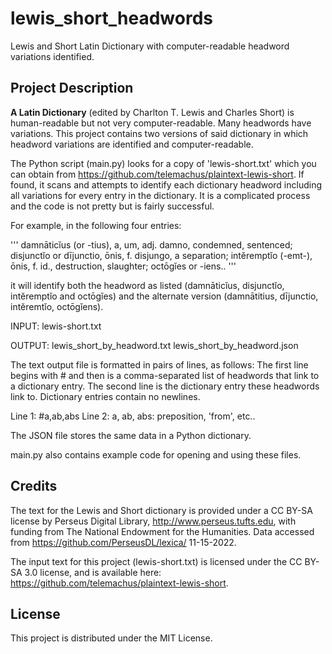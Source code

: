 # lewis_short_headwords
Lewis and Short Latin Dictionary with computer-readable headword variations identified.

## Project Description

**A Latin Dictionary** (edited by Charlton T. Lewis and Charles Short) is human-readable but not very computer-readable. Many headwords have variations. This project contains two versions of said dictionary in which headword variations are identified and computer-readable. 

The Python script (main.py) looks for a copy of 'lewis-short.txt' which you can obtain from https://github.com/telemachus/plaintext-lewis-short. If found, it scans and attempts to identify each dictionary headword including all variations for every entry in the dictionary. It is a complicated process and the code is not pretty but is fairly successful.

For example, in the following four entries:

'''
damnāticĭus (or -tius), a, um, adj. damno, condemned, sentenced;
disjunctĭo or dījunctio, ōnis, f. disjungo, a separation;
intĕremptĭo (-emt-), ōnis, f. id., destruction, slaughter;
octōgĭes or -iens..
'''

it will identify both the headword as listed (damnāticĭus, disjunctĭo, intĕremptĭo and octōgĭes) and the alternate version (damnātitius, dījunctio, intĕremtĭo, octōgĭens).

INPUT:  lewis-short.txt

OUTPUT: lewis_short_by_headword.txt
        lewis_short_by_headword.json

The text output file is formatted in pairs of lines, as follows: The first line begins with # and then is a comma-separated list of headwords that link to a dictionary entry. The second line is the dictionary entry these headwords link to. Dictionary entries contain no newlines.

Line 1: #a,ab,abs
Line 2: a, ab, abs: preposition, 'from', etc..

The JSON file stores the same data in a Python dictionary.

main.py also contains example code for opening and using these files.

## Credits

The text for the Lewis and Short dictionary is provided under a CC BY-SA license by Perseus Digital Library, http://www.perseus.tufts.edu, with funding from The National Endowment for the Humanities. Data accessed from https://github.com/PerseusDL/lexica/ 11-15-2022.

The input text for this project (lewis-short.txt) is licensed under the CC BY-SA 3.0 license, and is available here: https://github.com/telemachus/plaintext-lewis-short.

## License

This project is distributed under the MIT License.
